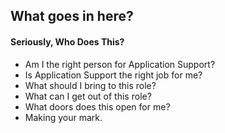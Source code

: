 What goes in here?
------------------
#### Seriously, Who Does This?

* Am I the right person for Application Support?
* Is Application Support the right job for me?
* What should I bring to this role?
* What can I get out of this role?
* What doors does this open for me?
* Making your mark.
